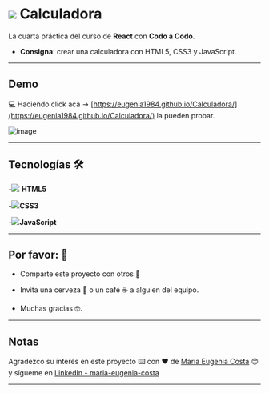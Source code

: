 # <img src="https://img.icons8.com/color/48/null/apple-calculator.png"/> Calculadora

La cuarta práctica del curso de **React** con **Codo a Codo**. 

- **Consigna**: crear una calculadora con HTML5, CSS3 y JavaScript.

---

## Demo

:computer: Haciendo click aca  -> [https://eugenia1984.github.io/Calculadora/](https://eugenia1984.github.io/Calculadora/) la pueden probar.

![image](https://user-images.githubusercontent.com/72580574/227734189-b101bcaa-089a-40f2-aca1-91e51e6558fd.png)


---


## Tecnologías 🛠️


-<img src="https://img.icons8.com/color/30/null/html-5--v1.png"/> **HTML5** 

-<img src="https://img.icons8.com/color/30/null/css3.png"/>**CSS3**

-<img src="https://img.icons8.com/color/30/null/javascript--v1.png"/>**JavaScript** 


---


## Por favor: 🎁

* Comparte este proyecto con otros 📢

* Invita una cerveza 🍺 o un café ☕ a alguien del equipo.

* Muchas gracias 🤓.

---

## Notas

Agradezco su interés en este proyecto ⌨️ con ❤️ de [María Eugenia Costa](https://github.com/eugenia1984) 😊 y sígueme en [LinkedIn - maria-eugenia-costa](https://www.linkedin.com/in/maria-eugenia-costa/)


---


